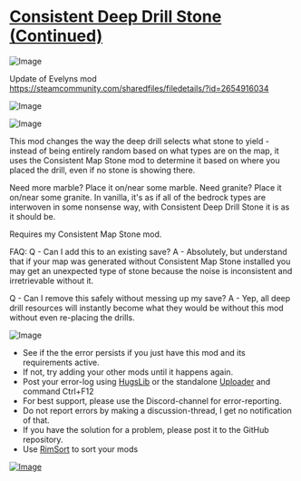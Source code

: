 # [Consistent Deep Drill Stone (Continued)](https://steamcommunity.com/sharedfiles/filedetails/?id=3248605918)

![Image](https://i.imgur.com/buuPQel.png)

Update of Evelyns mod https://steamcommunity.com/sharedfiles/filedetails/?id=2654916034

![Image](https://i.imgur.com/x5cRNO9.png)
	
![Image](https://i.imgur.com/Z4GOv8H.png)

This mod changes the way the deep drill selects what stone to yield - instead of being entirely random based on what types are on the map, it uses the Consistent Map Stone mod to determine it based on where you placed the drill, even if no stone is showing there.

Need more marble? Place it on/near some marble. Need granite? Place it on/near some granite. In vanilla, it's as if all of the bedrock types are interwoven in some nonsense way, with Consistent Deep Drill Stone it is as it should be.

Requires my Consistent Map Stone mod.

FAQ:
Q - Can I add this to an existing save?
A - Absolutely, but understand that if your map was generated without Consistent Map Stone installed you may get an unexpected type of stone because the noise is inconsistent and irretrievable without it.

Q - Can I remove this safely without messing up my save?
A - Yep, all deep drill resources will instantly become what they would be without this mod without even re-placing the drills.

![Image](https://i.imgur.com/PwoNOj4.png)



-  See if the the error persists if you just have this mod and its requirements active.
-  If not, try adding your other mods until it happens again.
-  Post your error-log using [HugsLib](https://steamcommunity.com/workshop/filedetails/?id=818773962) or the standalone [Uploader](https://steamcommunity.com/sharedfiles/filedetails/?id=2873415404) and command Ctrl+F12
-  For best support, please use the Discord-channel for error-reporting.
-  Do not report errors by making a discussion-thread, I get no notification of that.
-  If you have the solution for a problem, please post it to the GitHub repository.
-  Use [RimSort](https://github.com/RimSort/RimSort/releases/latest) to sort your mods

 

[![Image](https://img.shields.io/github/v/release/emipa606/ConsistentDeepDrillStone?label=latest%20version&style=plastic&color=9f1111&labelColor=black)](https://steamcommunity.com/sharedfiles/filedetails/changelog/3248605918)
